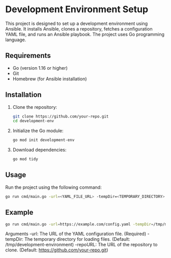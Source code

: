 # Development Environment Setup

This project is designed to set up a development environment using Ansible. It installs Ansible, clones a repository, fetches a configuration YAML file, and runs an Ansible playbook. The project uses Go programming language.


## Requirements

- Go (version 1.16 or higher)
- Git
- Homebrew (for Ansible installation)

## Installation

1. Clone the repository:
    ```sh
    git clone https://github.com/your-repo.git
    cd development-env
    ```

2. Initialize the Go module:
    ```sh
    go mod init development-env
    ```

3. Download dependencies:
    ```sh
    go mod tidy
    ```

## Usage

Run the project using the following command:

```sh
go run cmd/main.go -url=<YAML_FILE_URL> -tempDir=<TEMPORARY_DIRECTORY> -repoURL=<REPOSITORY_URL>
```

## Example

```sh
go run cmd/main.go -url=https://example.com/config.yaml -tempDir=/tmp/my-development-environment -repoURL=https://github.com/my-repo.git
```


Arguments
-url: The URL of the YAML configuration file. (Required)
-tempDir: The temporary directory for loading files. (Default: /tmp/development-environment)
-repoURL: The URL of the repository to clone. (Default: https://github.com/your-repo.git)
